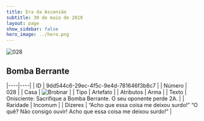 ```yaml
---
title: Era da Ascensão
subtitle: 30 de maio de 2019
layout: page
show_sidebar: false
hero_image: ../hero.png
---
```


![028](https://cdn.keyforgegame.com/media/card_front/pt/435_028_F786JHFJM82C_pt.png)

## Bomba Berrante

|----|----|
| ID | 9dd544c6-29ec-4f5c-9e4d-781646f3b8c7 |
| Número | 028 |
| Casa | ![Brobnar](https://archonarcana.com/images/thumb/e/e0/Brobnar.png/22px-Brobnar.png "Brobnar") |
| Tipo | Artefato |
| Atributos | Arma |
| Texto | Onisciente: Sacrifique a Bomba Berrante. O seu oponente perde 2A. |
| Raridade | Incomum |
| Dizeres | “Acho que essa coisa me deixou surdo!” “O quê? Não consigo ouvir! Acho que essa coisa me deixou surdo!” |
